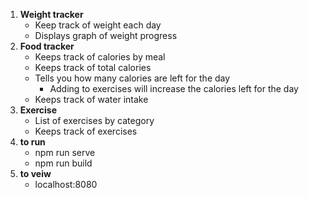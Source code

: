 1. **Weight tracker**
     - Keep track of weight each day 
     - Displays graph of weight progress
1. **Food tracker**
     - Keeps track of calories by meal
     - Keeps track of total calories
     - Tells you how many calories are left for the day
       - Adding to exercises will increase the calories left for the day
     - Keeps track of water intake
1. **Exercise**
     - List of exercises by category
     - Keeps track of exercises
1.  **to run**
     - npm run serve
     - npm run build
1. **to veiw** 
     - localhost:8080
